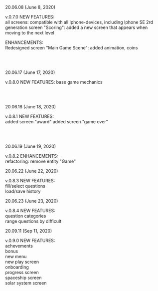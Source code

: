 20.06.08 (June 8, 2020)

v.0.7.0 
NEW FEATURES: <br>
all screens: compatible with all Iphone-devices, including Iphone SE 2rd generation
screen "Scoring": added a new screen that appears when moving to the next level

ENHANCEMENTS: <br>
Redesigned screen "Main Game Scene": added animation, coins


<br>
<br>

20.06.17 (June 17, 2020) <br>

v.0.8.0
NEW FEATURES:
base game mechanics

<br>
<br>

20.06.18 (June 18, 2020) <br>

v.0.8.1
NEW FEATURES: <br>
added screen "award"
added screen "game over"

<br>
<br>

20.06.19 (June 19, 2020) <br>

v.0.8.2
ENHANCEMENTS: <br>
refactoring: remove entity "Game"



20.06.22 (June 22, 2020) <br>

v.0.8.3 
NEW FEATURES: <br>
fill/select questions <br>
load/save history <br>



20.06.23 (June 23, 2020) <br>

v.0.8.4 
NEW FEATURES: <br>
question categories<br>
range questions by difficult<br>


20.09.11 (Sep 11, 2020) <br>

v.0.9.0
NEW FEATURES: <br>
achevements<br>
bonus<br>
new menu<br>
new play screen<br>
onboarding<br>
progress screen<br>
spaceship screen<br>
solar system screen<br>
